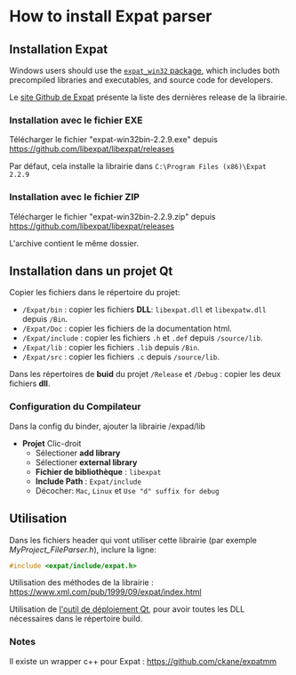 
# How to install Expat parser

## Installation Expat

Windows users should use the [`expat_win32` package](https://sourceforge.net/projects/expat/files/expat_win32/), which includes both precompiled libraries and executables, and source code for developers.

Le [site Github de Expat](https://libexpat.github.io/) présente la liste des dernières release de la librairie.

### Installation avec le fichier EXE

Télécharger le fichier "expat-win32bin-2.2.9.exe" depuis  https://github.com/libexpat/libexpat/releases

Par défaut, cela installe la librairie dans `C:\Program Files (x86)\Expat 2.2.9`

### Installation avec le fichier ZIP

Télécharger le fichier "expat-win32bin-2.2.9.zip" depuis https://github.com/libexpat/libexpat/releases

L'archive contient le même dossier.



## Installation dans un projet Qt

Copier les fichiers dans le répertoire du projet:

* `/Expat/bin` :  copier les fichiers **DLL**: `libexpat.dll` et `libexpatw.dll` depuis `/Bin`.
* `/Expat/Doc` : copier les fichiers de la documentation html.
* `/Expat/include` : copier les fichiers `.h` et `.def` depuis `/source/lib`.
* `/Expat/lib` : copier les fichiers `.lib` depuis `/Bin`.
* `/Expat/src` : copier les fichiers `.c` depuis `/source/lib`.

Dans les répertoires de **buid** du projet `/Release` et `/Debug` : copier les deux fichiers **dll**.

### Configuration du Compilateur

Dans la config du binder, ajouter la librairie /expad/lib

* **Projet** Clic-droit
  * Sélectioner **add library**
  * Sélectioner **external library**
  * **Fichier de bibliothèque** : `libexpat`
  * **Include Path** : `Expat/include`
  * Décocher: `Mac`, `Linux` et `Use "d" suffix for debug`



## Utilisation

Dans les fichiers header qui vont utiliser cette librairie (par exemple *MyProject_FileParser.h*), inclure la ligne:
```c++
#include <expat/include/expat.h>
```

Utilisation des méthodes de la librairie : https://www.xml.com/pub/1999/09/expat/index.html

Utilisation de [l'outil de déploiement Qt](https://doc.qt.io/qt-5/windows-deployment.html#the-windows-deployment-too), pour avoir toutes les DLL nécessaires dans le répertoire build.



### Notes

Il existe un wrapper c++ pour Expat : https://github.com/ckane/expatmm

